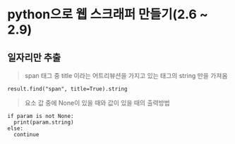 # python으로 웹 스크래퍼 만들기(2.6 ~ 2.9)

## 일자리만 추출

> span 태그 중 title 이라는 어트리뷰션을 가지고 있는 태그의 string 만을 가져옴    
```
result.find("span", title=True).string
```
> 요소 값 중에 None이 있을 때와 값이 있을 때의 출력방법
```
if param is not None:
  print(param.string)
else:
  continue
```






